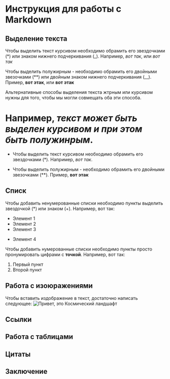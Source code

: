 # Инструкция для работы с Markdown

## Выделение текста
Чтобы выделить текст курсивом необходимо обрамить его звездочками (*) или знаком нижнего подчеркивания (_). Например, *вот так*, или _вот так_

Чтобы выделить полужирным - необходимо обрамить его двойными звезочками (**) или двойным знаком нижнего подчеркивания (__). 
Пример, **вот этак**, или __вот этак__

Альтернативные способы выделения текста жтрным или курсивом нужны для того, чтобы мы могли совмещать оба эти способа.

Например, _текст может быть выделен курсивом и при этом быть **полужинрым**_.
=======
* Чтобы выделить текст курсивом необходимо обрамить его звездочками (*). Например, *вот так*.

* Чтобы выделить полужирным - необходимо обрамить его двойными звезочками (**). 
Пример, **вот этак**

## Списк

Чтобы добавить ненумерованные списки необходимо пункты выделить звездочкой (*) или знаком (+).
Например, вот так:
* Элемент 1
* Элемент 2
* Элемент 3
+ Элемент 4

Чтобы добавить нумерованные списки необходимо пункты просто пронумировать цифрами с **точкой**.
Например, вот так:
1. Первый пункт
2. Второй пункт

## Работа с изоюражениями

Чтобы вставить издображение в текст, достаточно написать следующее:
![Привет, это Космический ландшафт](Kosmos.jfif)

## Ссылки

## Работа с таблицами

## Цитаты

## Заключение